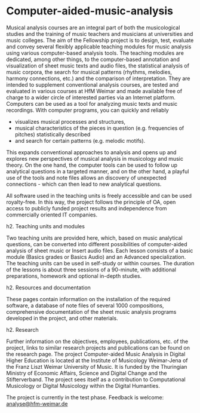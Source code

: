 # Computer-aided-music-analysis

Musical analysis courses are an integral part of both the musicological studies and the training of music teachers and musicians at universities and music colleges. The aim of the Fellowship project is to design, test, evaluate and convey several flexibly applicable teaching modules for music analysis using various computer-based analysis tools. The teaching modules are dedicated, among other things, to the computer-based annotation and visualization of sheet music texts and audio files, the statistical analysis of music corpora, the search for musical patterns (rhythms, melodies, harmony connections, etc.) and the comparison of interpretation. They are intended to supplement conventional analysis courses, are tested and evaluated in various courses at HfM Weimar and made available free of charge to a wider circle of interested parties via an Internet platform. Computers can be used as a tool for analyzing music texts and music recordings. With computer programs, you can quickly and reliably

* visualizes musical processes and structures,
* musical characteristics of the pieces in question (e.g. frequencies of pitches) statistically described 
* and search for certain patterns (e.g. melodic motifs).

This expands conventional approaches to analysis and opens up and explores new perspectives of musical analysis in musicology and music theory. On the one hand, the computer tools can be used to follow up analytical questions in a targeted manner, and on the other hand, a playful use of the tools and note files allows an discovery of unexpected connections - which can then lead to new analytical questions.

All software used in the teaching units is freely accessible and can be used royalty-free. In this way, the project follows the principle of OA, open access to publicly funded project results and independence from commercially oriented IT companies.

h2. Teaching units and modules

Two teaching units are provided here, which, based on music analytical questions, can be converted into different possibilities of computer-aided analysis of sheet music or Insert audio files. Each lesson consists of a basic module (Basics grades or Basics Audio) and an Advanced specialization. The teaching units can be used in self-study or within courses. The duration of the lessons is about three sessions of a 90-minute, with additional preparations, homework and optional in-depth studies.

h2. Resources and documentation

These pages contain information on the installation of the required software, a database of note files of several 1000 compositions, comprehensive documentation of the sheet music analysis programs developed in the project, and other materials.

h2. Research

Further information on the objectives, employees, publications, etc. of the project, links to similar research projects and publications can be found on the research page. The project Computer-aided Music Analysis in Digital Higher Education is located at the Institute of Musicology Weimar-Jena of the Franz Liszt Weimar University of Music. It is funded by the Thuringian Ministry of Economic Affairs, Science and Digital Change and the Stifterverband. The project sees itself as a contribution to Computational Musicology or Digital Musicology within the Digital Humanties.

The project is currently in the test phase. Feedback is welcome: analyse@hfm-weimar.de
